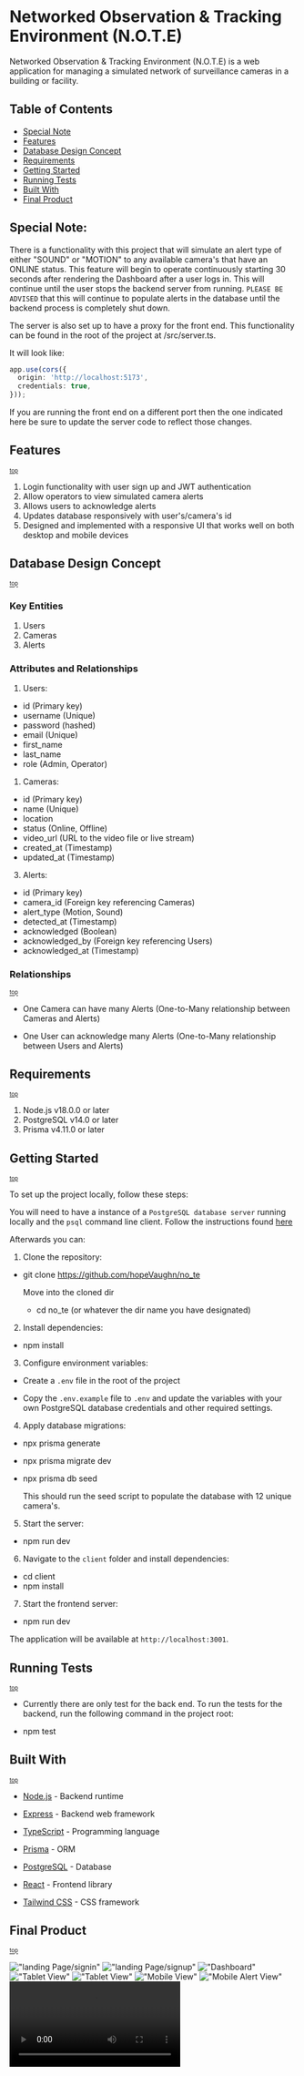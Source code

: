# Networked Observation & Tracking Environment (N.O.T.E)

Networked Observation & Tracking Environment (N.O.T.E) is a web application for managing a simulated network of surveillance cameras in a building or facility.

## Table of Contents

- [Special Note](#special-note)
- [Features](#features)
- [Database Design Concept](#database-design-concept)
- [Requirements](#requirements)
- [Getting Started](#getting-started)
- [Running Tests](#running-tests)
- [Built With](#built-with)
- [Final Product](#final-product)

## Special Note:

There is a functionality with this project that will simulate an alert type of either "SOUND" or "MOTION" to any available camera's that have an ONLINE status. This feature will begin to operate continuously starting 30 seconds after rendering the Dashboard after a user logs in. This will continue until the user stops the backend server from running. `PLEASE BE ADVISED` that this will continue to populate alerts in the database until the backend process is completely shut down.


The server is also set up to have a proxy for the front end. This functionality can be found in the root of the project at /src/server.ts.

It will look like:
```typescript
app.use(cors({
  origin: 'http://localhost:5173',
  credentials: true,
}));
```
If you are running the front end on a different port then the one indicated here be sure to update the server code to reflect those changes.

## Features 
<sup><sub>[top](#table-of-contents)</sub></sup>

1. Login functionality with user sign up and JWT authentication
2. Allow operators to view simulated camera alerts
3. Allows users to acknowledge alerts
4. Updates database responsively with user's/camera's id 
4. Designed and implemented with a responsive UI that works well on both desktop and mobile devices


## Database Design Concept  
<sup><sub>[top](#table-of-contents)</sub></sup>

### Key Entities 

1. Users
2. Cameras
3. Alerts

### Attributes and Relationships

1. Users:

* id (Primary key)
* username (Unique)
* password (hashed)
* email (Unique)
* first_name
* last_name
* role (Admin, Operator)

1. Cameras:

* id (Primary key)
* name (Unique)
* location
* status (Online, Offline)
* video_url (URL to the video file or live stream)
* created_at (Timestamp)
* updated_at (Timestamp)

3. Alerts:

* id (Primary key)
* camera_id (Foreign key referencing Cameras)
* alert_type (Motion, Sound)
* detected_at (Timestamp)
* acknowledged (Boolean)
* acknowledged_by (Foreign key referencing Users)
* acknowledged_at (Timestamp)

### Relationships 
<sup><sub>[top](#table-of-contents)</sub></sup>

* One Camera can have many Alerts (One-to-Many relationship between Cameras and Alerts)

* One User can acknowledge many Alerts (One-to-Many relationship between Users and Alerts)

## Requirements 
<sup><sub>[top](#table-of-contents)</sub></sup>

1. Node.js v18.0.0 or later
2. PostgreSQL v14.0 or later
3. Prisma v4.11.0 or later

## Getting Started 
<sup><sub>[top](#table-of-contents)</sub></sup>

To set up the project locally, follow these steps:

You will need to have a instance of a `PostgreSQL database server` running locally and the `psql` command line client. Follow the instructions found [here](https://www.prisma.io/dataguide/postgresql/setting-up-a-local-postgresql-database)

Afterwards you can:

1. Clone the repository:
  
  - git clone https://github.com/hopeVaughn/no_te

      Move into the cloned dir
       - cd no_te (or whatever the dir name you have designated)

2. Install dependencies:
  
  - npm install


3. Configure environment variables:
  
  - Create a `.env` file in the root of the project

  - Copy the `.env.example` file to `.env` and update the variables with your own PostgreSQL database credentials and other required settings.

4. Apply database migrations:
  
  - npx prisma generate

  - npx prisma migrate dev

  - npx prisma db seed
      
      This should run the seed script to populate the database with 12 unique camera's.

5. Start the server:
  
  - npm run dev


6. Navigate to the `client` folder and install dependencies:

  - cd client
  - npm install


7. Start the frontend server:

  - npm run dev


The application will be available at `http://localhost:3001`.

## Running Tests 
<sup><sub>[top](#table-of-contents)</sub></sup>

  * Currently there are only test for the back end. To run the tests for the backend, run the following command in the project root:

  - npm test

## Built With 
<sup><sub>[top](#table-of-contents)</sub></sup>

- [Node.js](https://nodejs.org/) - Backend runtime
- [Express](https://expressjs.com/) - Backend web framework
- [TypeScript](https://www.typescriptlang.org/) - Programming language
- [Prisma](https://www.prisma.io/) - ORM
- [PostgreSQL](https://www.postgresql.org/) - Database
- [React](https://react.dev/) - Frontend library


- [Tailwind CSS](https://tailwindcss.com/) - CSS framework


## Final Product 
<sup><sub>[top](#table-of-contents)</sub></sup>

!["landing Page/signin"](https://github.com/hopeVaughn/no_te/blob/main/01_note.png)
!["landing Page/signup"](https://github.com/hopeVaughn/no_te/blob/main/02_note.png)
!["Dashboard"](https://github.com/hopeVaughn/no_te/blob/main/03_note.png)
!["Tablet View"](https://github.com/hopeVaughn/no_te/blob/main/04_note.png)
!["Tablet View"](https://github.com/hopeVaughn/no_te/blob/main/05_note.png)
!["Mobile View"](https://github.com/hopeVaughn/no_te/blob/main/06_note.png)
!["Mobile Alert View"](https://github.com/hopeVaughn/no_te/blob/main/07_note.png)
!["Camera Footage](https://user-images.githubusercontent.com/94871427/234921789-223d6ade-3785-4e0f-b5b4-06259d1d5328.mp4)
